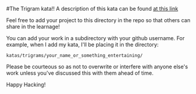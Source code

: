 #The Trigram kata!!
A description of this kata can be found [at this link](http://codekata.com/kata/kata14-tom-swift-under-the-milkwood/)

Feel free to add your project to this directory in the repo so that others can share in the learnage!  

You can add your work in a subdirectory with your github username.
For example, when I add my kata, I'll be placing it in the directory:  
```
katas/trigrams/your_name_or_something_entertaining/
```

Please be courteous so as not to overwrite or interfere with anyone else's work unless you've discussed this with them ahead of time.

Happy Hacking!
